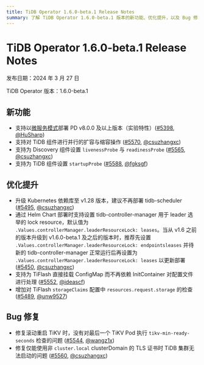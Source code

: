 ```yaml
---
title: TiDB Operator 1.6.0-beta.1 Release Notes
summary: 了解 TiDB Operator 1.6.0-beta.1 版本的新功能、优化提升，以及 Bug 修复。
---
```


# TiDB Operator 1.6.0-beta.1 Release Notes

发布日期：2024 年 3 月 27 日

TiDB Operator 版本：1.6.0-beta.1

## 新功能

- 支持以[微服务模式](https://docs.pingcap.com/zh/tidb/dev/pd-microservices)部署 PD v8.0.0 及以上版本（实验特性）([#5398](https://github.com/pingcap/tidb-operator/pull/5398), [@HuSharp](https://github.com/HuSharp))
- 支持对 TiDB 组件进行并行的扩容与缩容操作 ([#5570](https://github.com/pingcap/tidb-operator/pull/5570), [@csuzhangxc](https://github.com/csuzhangxc))
- 支持为 Discovery 组件设置 `livenessProbe` 与 `readinessProbe` ([#5565](https://github.com/pingcap/tidb-operator/pull/5565), [@csuzhangxc](https://github.com/csuzhangxc))
- 支持为 TiDB 组件设置 `startupProbe` ([#5588](https://github.com/pingcap/tidb-operator/pull/5588), [@fgksgf](https://github.com/fgksgf))

## 优化提升

- 升级 Kubernetes 依赖库至 v1.28 版本，建议不再部署 tidb-scheduler ([#5495](https://github.com/pingcap/tidb-operator/pull/5495), [@csuzhangxc](https://github.com/csuzhangxc))
- 通过 Helm Chart 部署时支持设置 tidb-controller-manager 用于 leader 选举的 lock resource，默认值为 `.Values.controllerManager.leaderResourceLock: leases`。当从 v1.6 之前的版本升级到 v1.6.0-beta.1 及之后的版本时，推荐先设置 `.Values.controllerManager.leaderResourceLock: endpointsleases` 并待新的 tidb-controller-manager 正常运行后再设置为 `.Values.controllerManager.leaderResourceLock: leases` 以更新部署 ([#5450](https://github.com/pingcap/tidb-operator/pull/5450), [@csuzhangxc](https://github.com/csuzhangxc))
- 支持为 TiFlash 直接挂载 ConfigMap 而不再依赖 InitContainer 对配置文件进行处理 ([#5552](https://github.com/pingcap/tidb-operator/pull/5552), [@ideascf](https://github.com/ideascf))
- 增加对 TiFlash `storageClaims` 配置中 `resources.request.storage` 的检查 ([#5489](https://github.com/pingcap/tidb-operator/pull/5489), [@unw9527](https://github.com/unw9527))

## Bug 修复

- 修复滚动重启 TiKV 时，没有对最后一个 TiKV Pod 执行 `tikv-min-ready-seconds` 检查的问题 ([#5544](https://github.com/pingcap/tidb-operator/pull/5544), [@wangz1x](https://github.com/wangz1x))
- 修复仅能使用非 `cluster.local` clusterDomain 的 TLS 证书时 TiDB 集群无法启动的问题 ([#5560](https://github.com/pingcap/tidb-operator/pull/5560), [@csuzhangxc](https://github.com/csuzhangxc))
